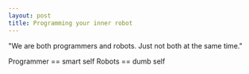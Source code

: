 ```yaml
---
layout: post
title: Programming your inner robot
---
```


"We are both programmers and robots. Just not both at the same time."


Programmer == smart self
Robots == dumb self